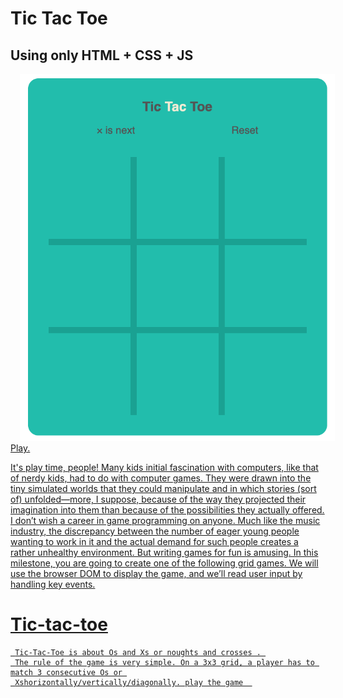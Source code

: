 # Tic Tac Toe
## Using only HTML + CSS + JS
 <img src="game.png" alt="game" style="margin-left: 15px;" />
 <a href="https://dhiraj31298.github.io/Tic-Tac-Toe/.">Play.
   
   It's play time, people!
Many kids initial fascination with computers, like that of nerdy kids, had to do with computer games. They were drawn into the tiny simulated worlds that they could manipulate and in which stories (sort of) unfolded—more, I suppose, because of the way they projected their imagination into them than because of the possibilities they actually offered.
I don’t wish a career in game programming on anyone. Much like the music industry, the discrepancy between the number of eager young people wanting to work in it and the actual demand for such people creates a rather unhealthy environment. But writing games for fun is amusing.
In this milestone, you are going to create one of the following grid games.
We will use the browser DOM to display the game, and we’ll read user input by handling key events.


# Tic-tac-toe
  
     Tic-Tac-Toe is about Os and Xs or noughts and crosses . 
     The rule of the game is very simple. On a 3x3 grid, a player has to match 3 consecutive Os or 
     Xshorizontally/vertically/diagonally. play the game  
        
